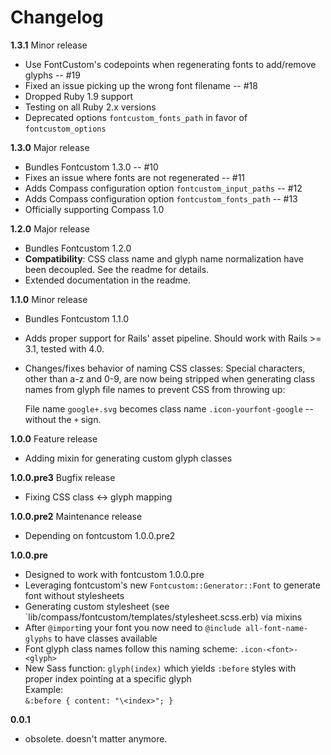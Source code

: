 # Changelog

**1.3.1** Minor release

 - Use FontCustom's codepoints when regenerating fonts to add/remove glyphs -- #19
 - Fixed an issue picking up the wrong font filename -- #18
 - Dropped Ruby 1.9 support
 - Testing on all Ruby 2.x versions
 - Deprecated options `fontcustom_fonts_path` in favor of `fontcustom_options`

**1.3.0** Major release

 - Bundles Fontcustom 1.3.0 -- #10
 - Fixes an issue where fonts are not regenerated -- #11
 - Adds Compass configuration option `fontcustom_input_paths` -- #12
 - Adds Compass configuration option `fontcustom_fonts_path` -- #13
 - Officially supporting Compass 1.0

**1.2.0** Major release

 - Bundles Fontcustom 1.2.0
 - **Compatibility**: CSS class name and glyph name normalization have been decoupled. See the readme for details.
 - Extended documentation in the readme.

**1.1.0** Minor release

 - Bundles Fontcustom 1.1.0
 - Adds proper support for Rails' asset pipeline. Should work with Rails >= 3.1, tested with 4.0.
 - Changes/fixes behavior of naming CSS classes: Special characters, other than a-z and 0-9, are now being stripped when generating class names from glyph file names to prevent CSS from throwing up:  

   File name `google+.svg` becomes class name `.icon-yourfont-google` -- without the `+` sign.

**1.0.0** Feature release

 - Adding mixin for generating custom glyph classes

**1.0.0.pre3** Bugfix release

 - Fixing CSS class <-> glyph mapping

**1.0.0.pre2** Maintenance release

 - Depending on fontcustom 1.0.0.pre2

**1.0.0.pre**

 - Designed to work with fontcustom 1.0.0.pre
 - Leveraging fontcustom's new `Fontcustom::Generator::Font` to generate font without stylesheets
 - Generating custom stylesheet (see `lib/compass/fontcustom/templates/stylesheet.scss.erb) via mixins
 - After `@import`ing your font you now need to `@include all-font-name-glyphs` to have classes available
 - Font glyph class names follow this naming scheme: `.icon-<font>-<glyph>`
 - New Sass function: `glyph(index)` which yields `:before` styles with proper index pointing at a specific glyph  
   Example:  
   `&:before { content: "\<index>"; }`

**0.0.1**

 - obsolete. doesn't matter anymore.

